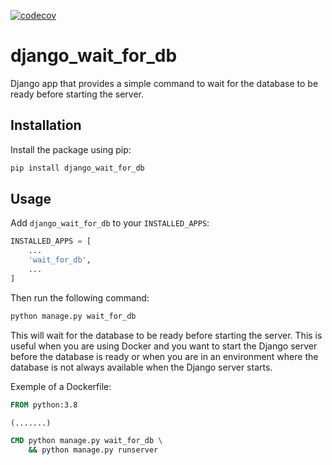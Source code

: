 
[![codecov](https://codecov.io/gh/enzofrnt/django_wait_for_db/branch/main/graph/badge.svg?token=SU32PFC6V0)](https://codecov.io/gh/enzofrnt/django_wait_for_db)

# django_wait_for_db
 Django app that provides a simple command to wait for the database to be ready before starting the server.

## Installation

Install the package using pip:

```bash
pip install django_wait_for_db
```

## Usage

Add `django_wait_for_db` to your `INSTALLED_APPS`:

```python
INSTALLED_APPS = [
    ...
    'wait_for_db',
    ...
]
```

Then run the following command:

```bash
python manage.py wait_for_db
```

This will wait for the database to be ready before starting the server.
This is useful when you are using Docker and you want to start the Django server before the database is ready or when you are in an environment where the database is not always available when the Django server starts.

Exemple of a Dockerfile:

```Dockerfile
FROM python:3.8

(.......)

CMD python manage.py wait_for_db \
    && python manage.py runserver
```
